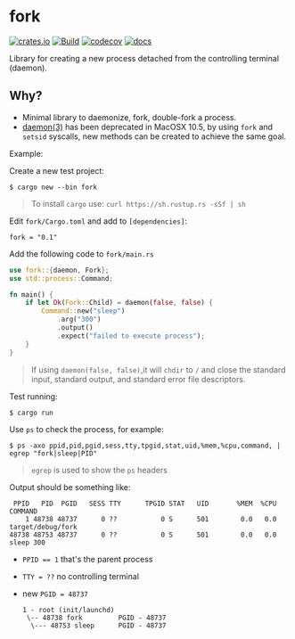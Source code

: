 # fork

[![crates.io](https://img.shields.io/crates/v/fork.svg)](https://crates.io/crates/fork)
[![Build](https://github.com/immortal/fork/actions/workflows/build.yml/badge.svg)](https://github.com/immortal/fork/actions/workflows/build.yml)
[![codecov](https://codecov.io/gh/immortal/fork/graph/badge.svg?token=LHZW56OC10)](https://codecov.io/gh/immortal/fork)
[![docs](https://docs.rs/fork/badge.svg)](https://docs.rs/fork)

Library for creating a new process detached from the controlling terminal (daemon).

## Why?

- Minimal library to daemonize, fork, double-fork a process.
- [daemon(3)](https://developer.apple.com/library/archive/documentation/System/Conceptual/ManPages_iPhoneOS/man3/daemon.3.html) has been
deprecated in MacOSX 10.5, by using `fork` and `setsid` syscalls, new methods
can be created to achieve the same goal.

Example:

Create a new test project:

    $ cargo new --bin fork

> To install `cargo` use: `curl https://sh.rustup.rs -sSf | sh`

Edit `fork/Cargo.toml` and add to `[dependencies]`:

    fork = "0.1"

Add the following code to `fork/main.rs`

```rs
use fork::{daemon, Fork};
use std::process::Command;

fn main() {
    if let Ok(Fork::Child) = daemon(false, false) {
        Command::new("sleep")
            .arg("300")
            .output()
            .expect("failed to execute process");
    }
}
```

> If using `daemon(false, false)`,it will `chdir` to `/` and close the standard input, standard output, and standard error file descriptors.

Test running:

    $ cargo run

Use `ps` to check the process, for example:

    $ ps -axo ppid,pid,pgid,sess,tty,tpgid,stat,uid,%mem,%cpu,command, | egrep "fork|sleep|PID"

> `egrep` is used to show the `ps` headers

Output should be something like:

```pre
 PPID   PID  PGID   SESS TTY      TPGID STAT   UID       %MEM  %CPU COMMAND
    1 48738 48737      0 ??           0 S      501        0.0   0.0 target/debug/fork
48738 48753 48737      0 ??           0 S      501        0.0   0.0 sleep 300
```

* `PPID == 1` that's the parent process
* `TTY = ??` no controlling terminal
* new `PGID = 48737`

      1 - root (init/launchd)
       \-- 48738 fork         PGID - 48737
        \--- 48753 sleep      PGID - 48737
